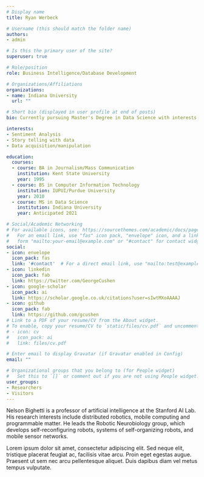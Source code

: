 ```yaml
---
# Display name
title: Ryan Werbeck

# Username (this should match the folder name)
authors:
- admin

# Is this the primary user of the site?
superuser: true

# Role/position
role: Business Intelligence/Database Development

# Organizations/Affiliations
organizations:
- name: Indiana University
  url: ""

# Short bio (displayed in user profile at end of posts)
bio: Currently pursuing Master's Degree in Data Science with interests in sports analytics, visualization and open-source data.

interests:
- Sentiment Analysis
- Story telling with data
- Data acquisition/manipulation

education:
  courses:
  - course: BA in Journalism/Mass Communication
    institution: Kent State University
    year: 1995
  - course: BS in Computer Information Technology
    institution: IUPUI/Purdue University
    year: 2010
  - course: MS in Data Science
    institution: Indiana University
    year: Anticipated 2021

# Social/Academic Networking
# For available icons, see: https://sourcethemes.com/academic/docs/page-builder/#icons
#   For an email link, use "fas" icon pack, "envelope" icon, and a link in the
#   form "mailto:your-email@example.com" or "#contact" for contact widget.
social:
- icon: envelope
  icon_pack: fas
  link: '#contact'  # For a direct email link, use "mailto:test@example.org".
- icon: linkedin
  icon_pack: fab
  link: https://twitter.com/GeorgeCushen
- icon: google-scholar
  icon_pack: ai
  link: https://scholar.google.co.uk/citations?user=sIwtMXoAAAAJ
- icon: github
  icon_pack: fab
  link: https://github.com/gcushen
# Link to a PDF of your resume/CV from the About widget.
# To enable, copy your resume/CV to `static/files/cv.pdf` and uncomment the lines below.
# - icon: cv
#   icon_pack: ai
#   link: files/cv.pdf

# Enter email to display Gravatar (if Gravatar enabled in Config)
email: ""

# Organizational groups that you belong to (for People widget)
#   Set this to `[]` or comment out if you are not using People widget.
user_groups:
- Researchers
- Visitors
---
```


Nelson Bighetti is a professor of artificial intelligence at the Stanford AI Lab. His research interests include distributed robotics, mobile computing and programmable matter. He leads the Robotic Neurobiology group, which develops self-reconfiguring robots, systems of self-organizing robots, and mobile sensor networks.

Lorem ipsum dolor sit amet, consectetur adipiscing elit. Sed neque elit, tristique placerat feugiat ac, facilisis vitae arcu. Proin eget egestas augue. Praesent ut sem nec arcu pellentesque aliquet. Duis dapibus diam vel metus tempus vulputate.
